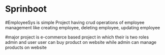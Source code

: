 # Sprinboot
#EmployeeSys is simple Project having crud operations of employee management like creating employee, deleting employee, updating employee

#major project is e-commerce based project in which their is two roles admin and user user can buy product on website while admin can manage products on website
